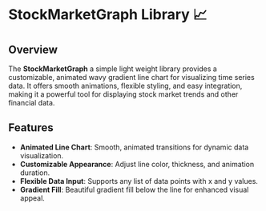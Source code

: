 # StockMarketGraph Library 📈

## Overview

The **StockMarketGraph** a simple light weight library provides a customizable, animated wavy gradient line chart for visualizing time series data. It offers smooth animations, flexible styling, and easy integration, making it a powerful tool for displaying stock market trends and other financial data.

## Features

- **Animated Line Chart**: Smooth, animated transitions for dynamic data visualization.
- **Customizable Appearance**: Adjust line color, thickness, and animation duration.
- **Flexible Data Input**: Supports any list of data points with x and y values.
- **Gradient Fill**: Beautiful gradient fill below the line for enhanced visual appeal.
